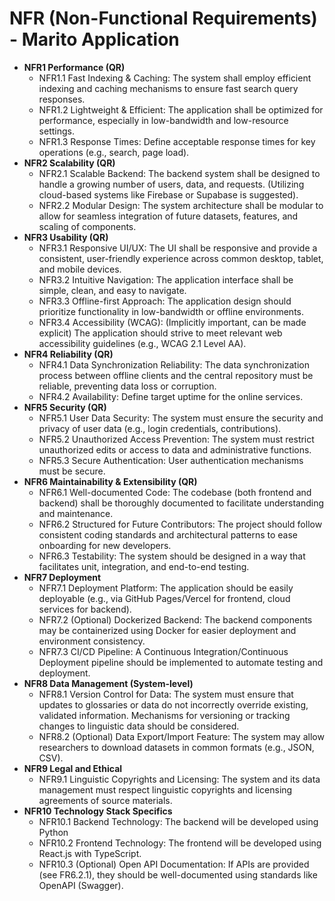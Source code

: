 # NFR (Non-Functional Requirements) - Marito Application

- **NFR1 Performance (QR)**
    - NFR1.1 Fast Indexing & Caching: The system shall employ efficient indexing and caching mechanisms to ensure fast search query responses.
    - NFR1.2 Lightweight & Efficient: The application shall be optimized for performance, especially in low-bandwidth and low-resource settings.
    - NFR1.3 Response Times: Define acceptable response times for key operations (e.g., search, page load).
- **NFR2 Scalability (QR)**
    - NFR2.1 Scalable Backend: The backend system shall be designed to handle a growing number of users, data, and requests. (Utilizing cloud-based systems like Firebase or Supabase is suggested).
    - NFR2.2 Modular Design: The system architecture shall be modular to allow for seamless integration of future datasets, features, and scaling of components.
- **NFR3 Usability (QR)**
    - NFR3.1 Responsive UI/UX: The UI shall be responsive and provide a consistent, user-friendly experience across common desktop, tablet, and mobile devices.
    - NFR3.2 Intuitive Navigation: The application interface shall be simple, clean, and easy to navigate.
    - NFR3.3 Offline-first Approach: The application design should prioritize functionality in low-bandwidth or offline environments.
    - NFR3.4 Accessibility (WCAG): (Implicitly important, can be made explicit) The application should strive to meet relevant web accessibility guidelines (e.g., WCAG 2.1 Level AA).
- **NFR4 Reliability (QR)**
    - NFR4.1 Data Synchronization Reliability: The data synchronization process between offline clients and the central repository must be reliable, preventing data loss or corruption.
    - NFR4.2 Availability: Define target uptime for the online services.
- **NFR5 Security (QR)**
    - NFR5.1 User Data Security: The system must ensure the security and privacy of user data (e.g., login credentials, contributions).
    - NFR5.2 Unauthorized Access Prevention: The system must restrict unauthorized edits or access to data and administrative functions.
    - NFR5.3 Secure Authentication: User authentication mechanisms must be secure.
- **NFR6 Maintainability & Extensibility (QR)**
    - NFR6.1 Well-documented Code: The codebase (both frontend and backend) shall be thoroughly documented to facilitate understanding and maintenance.
    - NFR6.2 Structured for Future Contributors: The project should follow consistent coding standards and architectural patterns to ease onboarding for new developers.
    - NFR6.3 Testability: The system should be designed in a way that facilitates unit, integration, and end-to-end testing.
- **NFR7 Deployment**
    - NFR7.1 Deployment Platform: The application should be easily deployable (e.g., via GitHub Pages/Vercel for frontend, cloud services for backend).
    - NFR7.2 (Optional) Dockerized Backend: The backend components may be containerized using Docker for easier deployment and environment consistency.
    - NFR7.3 CI/CD Pipeline: A Continuous Integration/Continuous Deployment pipeline should be implemented to automate testing and deployment.
- **NFR8 Data Management (System-level)**
    - NFR8.1 Version Control for Data: The system must ensure that updates to glossaries or data do not incorrectly override existing, validated information. Mechanisms for versioning or tracking changes to linguistic data should be considered.
    - NFR8.2 (Optional) Data Export/Import Feature: The system may allow researchers to download datasets in common formats (e.g., JSON, CSV).
- **NFR9 Legal and Ethical**
    - NFR9.1 Linguistic Copyrights and Licensing: The system and its data management must respect linguistic copyrights and licensing agreements of source materials.
- **NFR10 Technology Stack Specifics**
    - NFR10.1 Backend Technology: The backend will be developed using Python
    - NFR10.2 Frontend Technology: The frontend will be developed using React.js with TypeScript.
    - NFR10.3 (Optional) Open API Documentation: If APIs are provided (see FR6.2.1), they should be well-documented using standards like OpenAPI (Swagger).